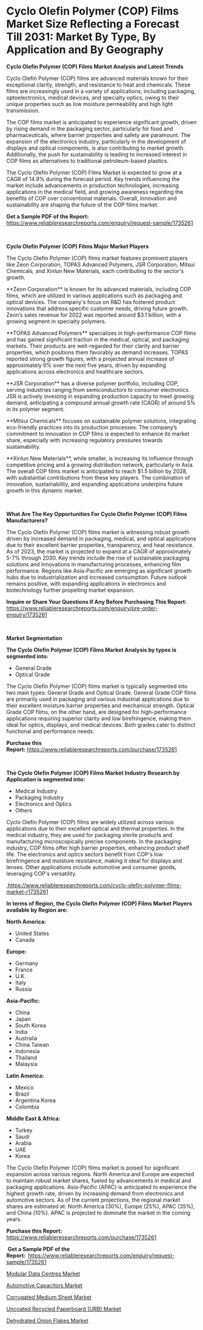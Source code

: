 <p><h1>Cyclo Olefin Polymer (COP) Films Market Size Reflecting a Forecast Till 2031: Market By Type, By Application and By Geography</h1></p><p><strong>Cyclo Olefin Polymer (COP) Films Market Analysis and Latest Trends</strong></p>
<p><p>Cyclo Olefin Polymer (COP) films are advanced materials known for their exceptional clarity, strength, and resistance to heat and chemicals. These films are increasingly used in a variety of applications, including packaging, optoelectronics, medical devices, and specialty optics, owing to their unique properties such as low moisture permeability and high light transmission.</p><p>The COP films market is anticipated to experience significant growth, driven by rising demand in the packaging sector, particularly for food and pharmaceuticals, where barrier properties and safety are paramount. The expansion of the electronics industry, particularly in the development of displays and optical components, is also contributing to market growth. Additionally, the push for sustainability is leading to increased interest in COP films as alternatives to traditional petroleum-based plastics.</p><p>The Cyclo Olefin Polymer (COP) Films Market is expected to grow at a CAGR of 14.9% during the forecast period. Key trends influencing the market include advancements in production technologies, increasing applications in the medical field, and growing awareness regarding the benefits of COP over conventional materials. Overall, innovation and sustainability are shaping the future of the COP films market.</p></p>
<p><strong>Get a Sample PDF of the Report:&nbsp;</strong> <a href="https://www.reliableresearchreports.com/enquiry/request-sample/1735261?utm_campaign=28&utm_medium=2&utm_source=Github&utm_content=ia&utm_term=08102024&utm_id=cyclo-olefin-polymer-cop-films">https://www.reliableresearchreports.com/enquiry/request-sample/1735261</a></p>
<p>&nbsp;</p>
<p><strong>Cyclo Olefin Polymer (COP) Films Major Market Players</strong></p>
<p><p>The Cyclo Olefin Polymer (COP) films market features prominent players like Zeon Corporation, TOPAS Advanced Polymers, JSR Corporation, Mitsui Chemicals, and Xinlun New Materials, each contributing to the sector's growth.</p><p>**Zeon Corporation** is known for its advanced materials, including COP films, which are utilized in various applications such as packaging and optical devices. The company's focus on R&D has fostered product innovations that address specific customer needs, driving future growth. Zeon’s sales revenue for 2022 was reported around $3.1 billion, with a growing segment in specialty polymers.</p><p>**TOPAS Advanced Polymers** specializes in high-performance COP films and has gained significant traction in the medical, optical, and packaging markets. Their products are well-regarded for their clarity and barrier properties, which positions them favorably as demand increases. TOPAS reported strong growth figures, with a projected annual increase of approximately 6% over the next five years, driven by expanding applications across electronics and healthcare sectors.</p><p>**JSR Corporation** has a diverse polymer portfolio, including COP, serving industries ranging from semiconductors to consumer electronics. JSR is actively investing in expanding production capacity to meet growing demand, anticipating a compound annual growth rate (CAGR) of around 5% in its polymer segment.</p><p>**Mitsui Chemicals** focuses on sustainable polymer solutions, integrating eco-friendly practices into its production processes. The company’s commitment to innovation in COP films is expected to enhance its market share, especially with increasing regulatory pressures towards sustainability.</p><p>**Xinlun New Materials**, while smaller, is increasing its influence through competitive pricing and a growing distribution network, particularly in Asia. The overall COP films market is anticipated to reach $1.5 billion by 2028, with substantial contributions from these key players. The combination of innovation, sustainability, and expanding applications underpins future growth in this dynamic market.</p></p>
<p>&nbsp;</p>
<p><strong>What Are The Key Opportunities For Cyclo Olefin Polymer (COP) Films Manufacturers?</strong></p>
<p><p>The Cyclo Olefin Polymer (COP) films market is witnessing robust growth driven by increased demand in packaging, medical, and optical applications due to their excellent barrier properties, transparency, and heat resistance. As of 2023, the market is projected to expand at a CAGR of approximately 5-7% through 2030. Key trends include the rise of sustainable packaging solutions and innovations in manufacturing processes, enhancing film performance. Regions like Asia-Pacific are emerging as significant growth hubs due to industrialization and increased consumption. Future outlook remains positive, with expanding applications in electronics and biotechnology further propelling market expansion.</p></p>
<p><strong>Inquire or Share Your Questions If Any Before Purchasing This Report:</strong> <a href="https://www.reliableresearchreports.com/enquiry/pre-order-enquiry/1735261?utm_campaign=28&utm_medium=2&utm_source=Github&utm_content=ia&utm_term=08102024&utm_id=cyclo-olefin-polymer-cop-films">https://www.reliableresearchreports.com/enquiry/pre-order-enquiry/1735261</a></p>
<p>&nbsp;</p>
<p><strong>Market Segmentation</strong></p>
<p><strong>The Cyclo Olefin Polymer (COP) Films Market Analysis by types is segmented into:</strong></p>
<p><ul><li>General Grade</li><li>Optical Grade</li></ul></p>
<p><p>The Cyclo Olefin Polymer (COP) films market is typically segmented into two main types: General Grade and Optical Grade. General Grade COP films are primarily used in packaging and various industrial applications due to their excellent moisture barrier properties and mechanical strength. Optical Grade COP films, on the other hand, are designed for high-performance applications requiring superior clarity and low birefringence, making them ideal for optics, displays, and medical devices. Both grades cater to distinct functional and performance needs.</p></p>
<p><strong>Purchase this Report:&nbsp;</strong><a href="https://www.reliableresearchreports.com/purchase/1735261?utm_campaign=28&utm_medium=2&utm_source=Github&utm_content=ia&utm_term=08102024&utm_id=cyclo-olefin-polymer-cop-films">https://www.reliableresearchreports.com/purchase/1735261</a></p>
<p>&nbsp;</p>
<p><strong>The Cyclo Olefin Polymer (COP) Films Market Industry Research by Application is segmented into:</strong></p>
<p><ul><li>Medical Industry</li><li>Packaging Industry</li><li>Electronics and Optics</li><li>Others</li></ul></p>
<p><p>Cyclo Olefin Polymer (COP) films are widely utilized across various applications due to their excellent optical and thermal properties. In the medical industry, they are used for packaging sterile products and manufacturing microscopically precise components. In the packaging industry, COP films offer high barrier properties, enhancing product shelf life. The electronics and optics sectors benefit from COP's low birefringence and moisture resistance, making it ideal for displays and lenses. Other applications include automotive and consumer goods, leveraging COP's versatility.</p></p>
<p><a href="https://www.reliableresearchreports.com/cyclo-olefin-polymer-films-market-r1735261?utm_campaign=28&utm_medium=2&utm_source=Github&utm_content=ia&utm_term=08102024&utm_id=cyclo-olefin-polymer-cop-films">&nbsp;https://www.reliableresearchreports.com/cyclo-olefin-polymer-films-market-r1735261</a></p>
<p><strong>In terms of Region, the Cyclo Olefin Polymer (COP) Films Market Players available by Region are:</strong></p>
<p>
    <p> <strong> North America: </strong>
        <ul>
            <li>United States</li>
            <li>Canada</li>
        </ul>
        </p> 
    <p> <strong> Europe: </strong>
        <ul>
            <li>Germany</li>
            <li>France</li>
            <li>U.K.</li>
            <li>Italy</li>
            <li>Russia</li>
        </ul>
        </p> 
    <p> <strong> Asia-Pacific: </strong>
        <ul>
            <li>China</li>
            <li>Japan</li>
            <li>South Korea</li>
            <li>India</li>
            <li>Australia</li>
            <li>China Taiwan</li>
            <li>Indonesia</li>
            <li>Thailand</li>
            <li>Malaysia</li>
        </ul>
        </p> 
    <p> <strong> Latin America: </strong>
        <ul>
            <li>Mexico</li>
            <li>Brazil</li>
            <li>Argentina Korea</li>
            <li>Colombia</li>
        </ul>
        </p> 
    <p> <strong> Middle East & Africa: </strong>
        <ul>
            <li>Turkey</li>
            <li>Saudi</li>
            <li>Arabia</li>
            <li>UAE</li>
            <li>Korea</li>
        </ul>
    </p>
    </p>
<p><p>The Cyclo Olefin Polymer (COP) films market is poised for significant expansion across various regions. North America and Europe are expected to maintain robust market shares, fueled by advancements in medical and packaging applications. Asia-Pacific (APAC) is anticipated to experience the highest growth rate, driven by increasing demand from electronics and automotive sectors. As of the current projections, the regional market shares are estimated at: North America (30%), Europe (25%), APAC (35%), and China (10%). APAC is projected to dominate the market in the coming years.</p></p>
<p><strong>Purchase this Report: </strong><a href="https://www.reliableresearchreports.com/purchase/1735261?utm_campaign=28&utm_medium=2&utm_source=Github&utm_content=ia&utm_term=08102024&utm_id=cyclo-olefin-polymer-cop-films">https://www.reliableresearchreports.com/purchase/1735261</a></p>
<p>&nbsp;<strong>Get a Sample PDF of the Report:&nbsp;&nbsp;</strong><a href="https://www.reliableresearchreports.com/enquiry/request-sample/1735261?utm_campaign=28&utm_medium=2&utm_source=Github&utm_content=ia&utm_term=08102024&utm_id=cyclo-olefin-polymer-cop-films">https://www.reliableresearchreports.com/enquiry/request-sample/1735261</a></p>
<p><strong></strong></p>
<p><p><a href="https://www.linkedin.com/pulse/modular-data-centres-market-shifts-strategic-analysis-j2cee?utm_campaign=28&utm_medium=2&utm_source=Github&utm_content=ia&utm_term=08102024&utm_id=cyclo-olefin-polymer-cop-films">Modular Data Centres Market</a></p><p><a href="https://www.linkedin.com/pulse/global-automotive-capacitors-market-sector2024-2031-metrics-1q7ue?utm_campaign=28&utm_medium=2&utm_source=Github&utm_content=ia&utm_term=08102024&utm_id=cyclo-olefin-polymer-cop-films">Automotive Capacitors Market</a></p><p><a href="https://github.com/SotoRodolfo12/Market-Research-Report-List-1/blob/main/corrugated-medium-sheet-market.md?utm_campaign=28&utm_medium=2&utm_source=Github&utm_content=ia&utm_term=08102024&utm_id=cyclo-olefin-polymer-cop-films">Corrugated Medium Sheet Market</a></p><p><a href="https://github.com/OrlandoHBarks/Market-Research-Report-List-1/blob/main/uncoated-recycled-paperboard-urb-market.md?utm_campaign=28&utm_medium=2&utm_source=Github&utm_content=ia&utm_term=08102024&utm_id=cyclo-olefin-polymer-cop-films">Uncoated Recycled Paperboard (URB) Market</a></p><p><a href="https://issuu.com/reportprime-2/docs/dehydrated-onion-flakes-market-size_6bc55e75b544ad?utm_campaign=28&utm_medium=2&utm_source=Github&utm_content=ia&utm_term=08102024&utm_id=cyclo-olefin-polymer-cop-films">Dehydrated Onion Flakes Market</a></p></p>